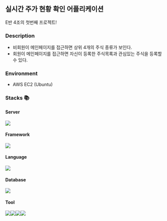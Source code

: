## 실시간 주가 현황 확인 어플리케이션

E반 4조의 첫번째 프로젝트!


### Description

- 비회원이 메인페이지를 접근하면 상위 4개의 주식 종류가 보인다.
- 회원이 메인페이지를 접근하면 자신이 등록한 주식목록과 관심있는 주식을 등록할 수 있다.

### Environment

- AWS EC2 (Ubuntu)


###  __Stacks__ 📚


#### Server 
<img src="https://img.shields.io/badge/Amazon%20EC2-232F3E?style=for-the-badge&logo=Amazon%20AWS&logoColor=white]"/>

#### Framework
<img src="https://img.shields.io/badge/flask-000000?style=for-the-badge&logo=FLASK&logoColor=white"/>

#### Language
<img src="https://img.shields.io/badge/python-3776AB?style=for-the-badge&logo=Jinja&logoColor=white]"/>

#### Database
<img src="https://img.shields.io/badge/MongoDB-47A248?style=for-the-badge&logo=MongoDB&logoColor=white"/>

#### Tool
<img src="https://img.shields.io/badge/Notion-000000?style=for-the-badge&logo=Notion&logoColor=white]"/><img src="https://img.shields.io/badge/Git-00000?style=for-the-badge&logo=Git&logoColor=F05032]"/><img src="https://img.shields.io/badge/Github-181717?style=for-the-badge&logo=Github&logoColor=white]"/><img src="https://img.shields.io/badge/Sourcetree-0052CC?style=for-the-badge&logo=Sourcetree&logoColor=white]"/>
